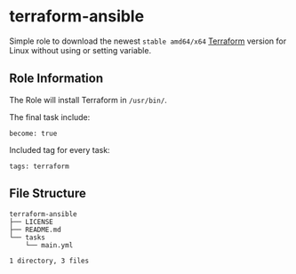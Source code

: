 # terraform-ansible

Simple role to download the newest `stable amd64/x64` [Terraform](https://www.terraform.io/)
version for Linux without using or setting variable.

## Role Information
The Role will install Terraform in `/usr/bin/`.

The final task include:

`become: true`

Included tag for every task:

`tags: terraform`

## File Structure
```
terraform-ansible
├── LICENSE
├── README.md
└── tasks
    └── main.yml

1 directory, 3 files
```